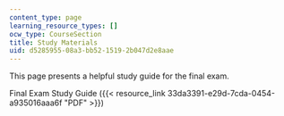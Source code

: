 ```yaml
---
content_type: page
learning_resource_types: []
ocw_type: CourseSection
title: Study Materials
uid: d5285955-08a3-bb52-1519-2b047d2e8aae
---
```


This page presents a helpful study guide for the final exam.

Final Exam Study Guide ({{< resource_link 33da3391-e29d-7cda-0454-a935016aaa6f "PDF" >}})